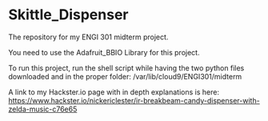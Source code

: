 # Skittle_Dispenser
The repository for my ENGI 301 midterm project.

You need to use the Adafruit_BBIO Library for this project.

To run this project, run the shell script while having the two python files downloaded and in the proper folder: /var/lib/cloud9/ENGI301/midterm

A link to my Hackster.io page with in depth explanations is here: https://www.hackster.io/nickericlester/ir-breakbeam-candy-dispenser-with-zelda-music-c76e65
